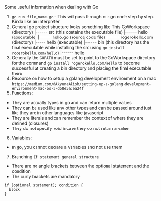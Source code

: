 Some useful information when dealing with Go

1. `go run file_name.go` - This will pass through our go code step by step. Kinda like an interpreter
2. General go project structure looks something like This
    GoWorkspace (directory)
    |------ src (this contains the executable file)
            |------ hello (executable)
            |------ hello.go (source code file)
            |------ rogerokello.com (directory)
                    |----- hello (executable)
    |------ bin (this directory has the final executable while installing the src using  `go install rogerokello.com/hello`)
            |------ hello
3. Generally the `GOPATH` must be set to point to the GoWorkspace directory for the command `go install rogerokello.com/hello` to become successful at creating a bin directory and placing the final executable there
4. Resource on how to setup a golang development environment on a mac `https://medium.com/@AkyunaAkish/setting-up-a-golang-development-environment-mac-os-x-d58e5a7ea24f`
5. Functions:
  - They are actually types in go and can return multiple values
  - They can be used like any other types and can be passed around just like they are in other languages like javascript
  - They are literals and can remember the context of where they are defined (closures)
  - They do not specify void incase they do not return a value
6. Variables:
  - In go, you cannot declare a Variables and not use them
7. Branching
  `If statement general structure`
  - There are no angle brackets between the optional statement and the condition
  - The curly brackets are mandatory
  ```
  if (optional statement); condition {
    block
  }
  ```
